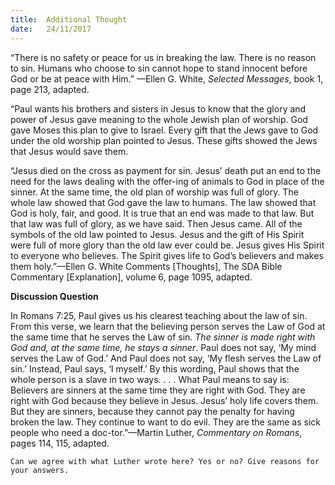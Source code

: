 ```yaml
---
title:  Additional Thought
date:   24/11/2017
---
```


 “There is no safety or peace for us in breaking the law. There is no reason to sin. Humans who choose to sin cannot hope to stand innocent before God or be at peace with Him.” —Ellen G. White, *Selected Messages*, book 1, page 213, adapted.    

 “Paul wants his brothers and sisters in Jesus to know that the glory and power of Jesus gave meaning to the whole Jewish plan of worship. God gave Moses this plan to give to Israel. Every gift that the Jews gave to God under the old worship plan pointed to Jesus. These gifts showed the Jews that Jesus would save them.

 “Jesus died on the cross as payment for sin. Jesus’ death put an end to the need for the laws dealing with the offer-ing of animals to God in place of the sinner. At the same time, the old plan of worship was full of glory. The whole law showed that God gave the law to humans. The law showed that God is holy, fair, and good. It is true that an end was made to that law. But that law was full of glory, as we have said. Then Jesus came. All of the symbols of the old law pointed to Jesus. Jesus and the gift of His Spirit were full of more glory than the old law ever could be. Jesus gives His Spirit to everyone who believes. The Spirit gives life to God’s believers and makes them holy.”—Ellen G. White Comments [Thoughts], The SDA Bible Commentary [Explanation], volume 6, page 1095, adapted.

 **Discussion Question**

 In Romans 7:25, Paul gives us his clearest teaching about the law of sin. From this verse, we learn that the believing person serves the Law of God at the same time that he serves the Law of sin. *The sinner is made right with God and, at the same time, he stays a sinner*. Paul does not say, ‘My mind serves the Law of God.’ And Paul does not say, ‘My flesh serves the Law of sin.’ Instead, Paul says, ‘I myself.’ By this wording, Paul shows that the whole person is a slave in two ways. . . . What Paul means to say is: Believers are sinners at the same time they are right with God. They are right with God because they believe in Jesus. Jesus’ holy life covers them. But they are sinners, because they cannot pay the penalty for having broken the law. They continue to want to do evil. They are the same as sick people who need a doc-tor.”—Martin Luther, *Commentary on Romans*, pages 114, 115, adapted. 

 `Can we agree with what Luther wrote here? Yes or no? Give reasons for your answers.`
